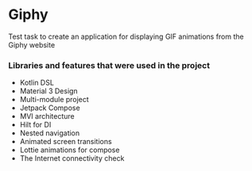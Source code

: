 # Giphy

Test task to create an application for displaying GIF animations from the Giphy website


### Libraries and features that were used in the project

- Kotlin DSL
- Material 3 Design
- Multi-module project
- Jetpack Compose
- MVI architecture
- Hilt for DI
- Nested navigation
- Animated screen transitions
- Lottie animations for compose
- The Internet connectivity check
